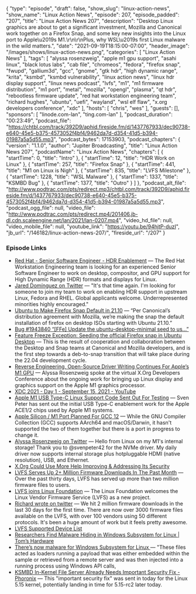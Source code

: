 {
  "type": "episode",
  "draft": false,
  "show_slug": "linux-action-news",
  "show_name": "Linux Action News",
  "episode": 207,
  "episode_padded": "207",
  "title": "Linux Action News 207",
  "description": "Desktop Linux graphics are about to get a significant investment, Mozilla and Canonical work together on a Firefox Snap, and some key new insights into the Linux port to Apple\u2019s M1.\r\n\r\nPlus, why WSL\u2019s first Linux malware in the wild matters.",
  "date": "2021-09-19T18:15:00-07:00",
  "header_image": "/images/shows/linux-action-news.png",
  "categories": [
    "Linux Action News"
  ],
  "tags": [
    "alyssa rosenzweig",
    "apple m1 gpu support",
    "asahi linux",
    "black lotus labs",
    "cab file",
    "chromeos",
    "fedora",
    "firefox snap",
    "fwupd",
    "gallium3d",
    "gcc",
    "gnome",
    "gtk hdr",
    "high dynamic range",
    "krita",
    "ksmbd",
    "ksmbd vulnerability",
    "linux action news",
    "linux hdr display support",
    "linux news podcast",
    "lvfs",
    "m1",
    "m1 firmware distribution",
    "m1 port",
    "metal",
    "mozilla",
    "opengl",
    "plasma",
    "qt hdr",
    "rebootless firmware update",
    "red hat workstation engineering team",
    "richard hughes",
    "ubuntu",
    "uefi",
    "wayland",
    "wsl elf flaw",
    "x.org developers conference",
    "xdc"
  ],
  "hosts": [
    "chris",
    "wes"
  ],
  "guests": [],
  "sponsors": [
    "linode.com-lan",
    "ting.com-lan"
  ],
  "podcast_duration": "00:23:49",
  "podcast_file": "https://chtbl.com/track/392D9/aphid.fireside.fm/d/1437767933/dec90738-e640-45e5-b375-4573052f4bf4/9462da7d-d354-41d5-b394-01987a5a5d55.mp3",
  "podcast_bytes": 17153903,
  "podcast_chapters": {
    "version": "1.1.0",
    "author": "Jupiter Broadcasting",
    "title": "Linux Action News 207",
    "podcastName": "Linux Action News",
    "chapters": [
      {
        "startTime": 0,
        "title": "Intro"
      },
      {
        "startTime": 12,
        "title": "HDR Work on Linux"
      },
      {
        "startTime": 257,
        "title": "Firefox Snap"
      },
      {
        "startTime": 441,
        "title": "M1 on Linux is Nigh"
      },
      {
        "startTime": 835,
        "title": "LVFS Milestone"
      },
      {
        "startTime": 1228,
        "title": "WSL Malware"
      },
      {
        "startTime": 1337,
        "title": "KSMBD Bug"
      },
      {
        "startTime": 1377,
        "title": "Outro"
      }
    ]
  },
  "podcast_alt_file": "http://www.podtrac.com/pts/redirect.mp3/chtbl.com/track/392D9/aphid.fireside.fm/d/1437767933/dec90738-e640-45e5-b375-4573052f4bf4/9462da7d-d354-41d5-b394-01987a5a5d55.mp3",
  "podcast_ogg_file": null,
  "video_file": "http://www.podtrac.com/pts/redirect.mp4/201406.jb-dl.cdn.scaleengine.net/lan/2021/lan-0207.mp4",
  "video_hd_file": null,
  "video_mobile_file": null,
  "youtube_link": "https://youtu.be/94hjtP-duzI",
  "jb_url": "/146182/linux-action-news-207/",
  "fireside_url": "/207"
}


### Episode Links

  * [Red Hat - Senior Software Engineer - HDR Enablement](https://global-redhat.icims.com/jobs/89344/senior-software-engineer---hdr-enablement/job "Red Hat - Senior Software Engineer - HDR Enablement") — The Red Hat Workstation Engineering team is looking for an experienced Senior Software Engineer to work on desktop, compositor, and GPU support for High Dynamic Range (HDR) formats and displays for Linux.
  * [Jared Domínguez on Twitter](https://twitter.com/djdmngz/status/1438907064819060737 "Jared Domínguez on Twitter") — "It's that time again. I'm looking for someone to join my team to work on enabling HDR support in upstream Linux, Fedora and RHEL. Global applicants welcome. Underrepresented minorities highly encouraged."
  * [Ubuntu to Make Firefox Snap Default in 21.10](https://www.omgubuntu.co.uk/2021/09/ubuntu-makes-firefox-snap-default "Ubuntu to Make Firefox Snap Default in 21.10") — “Per Canonical’s distribution agreement with Mozilla, we’re making the snap the default installation of firefox on desktop ISOs starting with Ubuntu 21.10.”
  * [Bug #1943840 “[FFe] Update the ubuntu-desktop-minimal seed to us…” ](https://bugs.launchpad.net/ubuntu/+source/ubuntu-release-upgrader/+bug/1943840 "Bug #1943840 “\[FFe\] Update the ubuntu-desktop-minimal seed to us…” ")
  * [Feature Freeze Exception: Seeding the official Firefox snap in Ubuntu Desktop](https://discourse.ubuntu.com/t/feature-freeze-exception-seeding-the-official-firefox-snap-in-ubuntu-desktop/24210 "Feature Freeze Exception: Seeding the official Firefox snap in Ubuntu Desktop") — This is the result of cooperation and collaboration between the Desktop and Snap teams at Canonical and Mozilla developers, and is the first step towards a deb-to-snap transition that will take place during the 22.04 development cycle.
  * [Reverse Engineering, Open-Source Driver Writing Continues For Apple’s M1 GPU](https://www.phoronix.com/scan.php?page=news_item&px=Apple-AGX-XDC2021 "Reverse Engineering, Open-Source Driver Writing Continues For Apple’s M1 GPU") — Alyssa Rosenzweig spoke at the virtual X.Org Developers Conference about the ongoing work for bringing up Linux display and graphics support on the Apple M1 graphics processor. 
  * [XDC 2021 - Day 1 - September 15, 2021 - YouTube](https://youtu.be/uTZISTjqy9Q?t=7893 "XDC 2021 - Day 1 - September 15, 2021 - YouTube")
  * [Apple M1 USB Type-C Linux Support Code Sent Out For Testing](https://www.phoronix.com/scan.php?page=news_item&px=Apple-M1-USB-Type-C-Linux "Apple M1 USB Type-C Linux Support Code Sent Out For Testing") — Sven Peter has sent out the initial USB Type-C enablement work for the Apple ACE1/2 chips used by Apple M1 systems.
  * [Apple Silicon / M1 Port Planned For GCC 12](https://www.phoronix.com/scan.php?page=news_item&px=GCC-12-Apple-M1-Port-Plan "Apple Silicon / M1 Port Planned For GCC 12") — While the GNU Compiler Collection (GCC) supports AArch64 and macOS/Darwin, it hasn't supported the two of them together but there is a port in progress to change it.
  * [Alyssa Rosenzweig on Twitter](https://twitter.com/alyssarzg/status/1439329385652310016 "Alyssa Rosenzweig on Twitter") — Hello from Linux on my M1's internal storage! Thank you to @svenpeter42 for the NVMe driver. My daily driver now supports internal storage plus hotpluggable HDMI (native resolution), USB, and Ethernet. 
  * [X.Org Could Use More Help Improving & Addressing Its Security ](https://www.phoronix.com/scan.php?page=news_item&px=X.Org-Security-Help-2021 "X.Org Could Use More Help Improving & Addressing Its Security ")
  * [LVFS Serves Up 2+ Million Firmware Downloads In The Past Month](https://www.phoronix.com/scan.php?page=news_item&px=LVFS-2-Million-Downloads "LVFS Serves Up 2+ Million Firmware Downloads In The Past Month") — Over the past thirty days, LVFS has served up more than two million firmware files to users.
  * [LVFS joins Linux Foundation](https://www.linuxfoundation.org/blog/2019/03/lvfs-project-announcement/ "LVFS joins Linux Foundation") — The Linux Foundation welcomes the Linux Vendor Firmware Service (LVFS) as a new project. 
  * [Richard wrote on twitter](https://twitter.com/hughsient/status/1438756617105854465 "Richard wrote on twitter") — We hit 2 million firmware downloads in the last 30 days for the first time. There are now over 3000 firmware files available on the LVFS, with over 100 vendors using 50 different protocols. It's been a huge amount of work but it feels pretty awesome.
  * [LVFS Supported Device List](https://fwupd.org/lvfs/devices/ "LVFS Supported Device List")
  * [Researchers Find Malware Hiding in Windows Subsystem for Linux | Tom’s Hardware](https://www.tomshardware.com/news/researchers-find-windows-subsystem-linux-malware "Researchers Find Malware Hiding in Windows Subsystem for Linux | Tom’s Hardware")
  * [There’s now malware for Windows Subsystem for Linux ](https://www.theregister.com/2021/09/17/windows_subsystem_for_linux_malware/ "There’s now malware for Windows Subsystem for Linux ") — "These files acted as loaders running a payload that was either embedded within the sample or retrieved from a remote server and was then injected into a running process using Windows API calls,
  * [KSMBD In-Kernel File Server Already Needs Important Security Fix - Phoronix](https://www.phoronix.com/scan.php?page=news_item&px=SMB3-File-Server-Security-Fix "KSMBD In-Kernel File Server Already Needs Important Security Fix - Phoronix") — This "important security fix" was sent in today for the Linux 5.15 kernel, potentially landing in time for 5.15-rc2 later today. 


